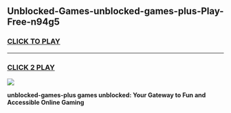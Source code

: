 
## Unblocked-Games-unblocked-games-plus-Play-Free-n94g5
<h3>
<a href="https://premium76.site?title=unblocked-games-plus&ref=18A1">CLICK TO PLAY</a></h3>
<hr>

<h3>
<a href="https://premium76.site?title=unblocked-games-plus&ref=18A1">CLICK 2 PLAY</a>
  
</h3>

<a href="https://premium76.site?title=unblocked-games-plus&ref=18A1"><img src="https://clearcache.store/games.png"></a>


**unblocked-games-plus games unblocked: Your Gateway to Fun and Accessible Online Gaming**
